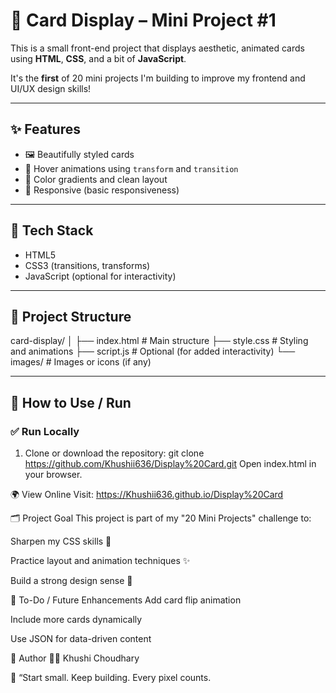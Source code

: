 # 📇 Card Display – Mini Project #1

This is a small front-end project that displays aesthetic, animated cards using **HTML**, **CSS**, and a bit of **JavaScript**.

It's the **first** of 20 mini projects I'm building to improve my frontend and UI/UX design skills!

---

## ✨ Features

- 🖼️ Beautifully styled cards
- 🎯 Hover animations using `transform` and `transition`
- 🌈 Color gradients and clean layout
- 📱 Responsive (basic responsiveness)

---

## 🔧 Tech Stack

- HTML5
- CSS3 (transitions, transforms)
- JavaScript (optional for interactivity)

---

## 📁 Project Structure

card-display/
│
├── index.html # Main structure
├── style.css # Styling and animations
├── script.js # Optional (for added interactivity)
└── images/ # Images or icons (if any)

---

## 🚀 How to Use / Run

### ✅ Run Locally
1. Clone or download the repository:
   git clone https://github.com/Khushii636/Display%20Card.git
Open index.html in your browser.

🌍 View Online
Visit: https://Khushii636.github.io/Display%20Card

🗂️ Project Goal
This project is part of my "20 Mini Projects" challenge to:

Sharpen my CSS skills 💅

Practice layout and animation techniques ✨

Build a strong design sense 🎨

📝 To-Do / Future Enhancements
Add card flip animation

Include more cards dynamically

Use JSON for data-driven content

📌 Author
👩‍💻 Khushi Choudhary

🚀 “Start small. Keep building. Every pixel counts.
